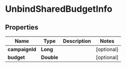 

# UnbindSharedBudgetInfo


## Properties

Name | Type | Description | Notes
------------ | ------------- | ------------- | -------------
**campaignId** | **Long** |  |  [optional]
**budget** | **Double** |  |  [optional]



